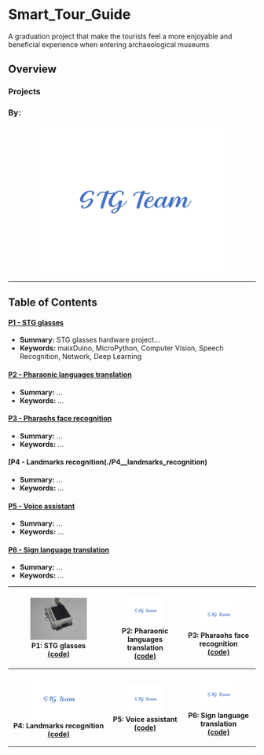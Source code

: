 # Smart_Tour_Guide
A graduation project that make the tourists feel a more enjoyable and beneficial experience when entering archaeological museums

## Overview

### Projects
<table style="width:100%">
 <tr>
    <th>
      <p align="center">
           <a href="./P1__STG_glasses"><img src="./media/view14.jpg" alt="Projects" width="60%" height="60%"></a>
           <br>P1: STG glasses
           <br><a href="./P1__STG_glasses/maixDuino/main.py" name="p1_code">(code)</a>
      </p>
    </th>
        <th><p align="center">
           <a href="./P2__pharaonic_languages_translation"><img src="./media/STG_team-logo.png" alt="Overview" width="60%" height="60%"></a>
           <br>P2: Pharaonic languages translation
           <br><a href="./P2__pharaonic_languages_translation" name="p2_code">(code)</a>
        </p>
    </th>
       <th><p align="center">
           <a href="./P3__pharaohs_face_recognition"><img src="./media/STG_team-logo.png" alt="Overview" width="60%" height="60%"></a>
           <br>P3: Pharaohs face recognition
           <br><a href="./P3__pharaohs_face_recognition/main.ipynb" name="p3_code">(code)</a>
        </p>
  </tr>
 <tr>
    <th>
      <p align="center">
           <a href="./P4__landmarks_recognition"><img src="media/STG_team-logo.png" alt="Overview" width="60%" height="60%"></a>
           <br>P4: Landmarks recognition
           <br><a href="./P4__landmarks_recognition" name="p1_code">(code)</a>
      </p>
    </th>
        <th><p align="center">
           <a href="./P5__Voice_assistant"><img src="./media/STG_team-logo.png" alt="Overview" width="60%" height="60%"></a>
           <br>P5: Voice assistant
           <br><a href="./P5__Voice_assistant" name="p2_code">(code)</a>
        </p>
    </th>
       <th><p align="center">
           <a href="./P6__Sign_language_translation"><img src="./media/STG_team-logo.png" alt="Overview" width="60%" height="60%"></a>
           <br>P6: Sign language translation
           <br><a href="./P6__Sign_language_translation" name="p3_code">(code)</a>
        </p>
  </tr>
 
### By:
 <p align="center">
  <img src="./media/STG_team-logo.png" width="400">
</p>

 ---
## Table of Contents

#### [P1 - STG glasses](./P1__STG_glasses)
 - **Summary:** STG glasses hardware project...
 - **Keywords:** maixDuino, MicroPython, Computer Vision, Speech Recognition, Network, Deep Learning
 
#### [P2 - Pharaonic languages translation](./P2__pharaonic_languages_translation)
 - **Summary:** ...
 - **Keywords:** ...
 
#### [P3 - Pharaohs face recognition](./P3__pharaohs_face_recognition)
 - **Summary:** ...
 - **Keywords:** ...
  
#### [P4 - Landmarks recognition(./P4__landmarks_recognition)
 - **Summary:** ...
 - **Keywords:** ...
  
#### [P5 - Voice assistant](./P5__Voice_assistant)
 - **Summary:** ...
 - **Keywords:** ...
  
#### [P6 - Sign language translation](./P6__Sign_language_translation)
 - **Summary:** ...
 - **Keywords:** ...
 
